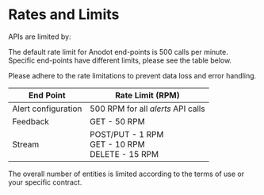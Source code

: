 # Rates and Limits

APIs are limited by:

The default rate limit for Anodot end-points is 500 calls per minute.</br>
Specific end-points have different limits, please see the table below.</br>

<aside class = "notice">
Please adhere to the rate limitations to prevent data loss and error handling.
</aside>

End Point | Rate Limit (RPM)
----------|-----------
Alert configuration | 500 RPM for all *alerts* API calls
Feedback | GET - 50 RPM
Stream | POST/PUT - 1 RPM</br>GET - 10 RPM</br>DELETE - 15 RPM


The overall number of entities is limited according to the terms of use or your specific contract.
